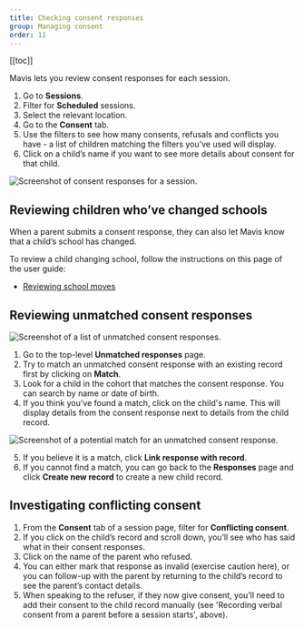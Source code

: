 ```yaml
---
title: Checking consent responses
group: Managing consent
order: 11
---
```


[[toc]]

Mavis lets you review consent responses for each session.

1. Go to **Sessions**.
2. Filter for **Scheduled** sessions.
3. Select the relevant location.
4. Go to the **Consent** tab.
5. Use the filters to see how many consents, refusals and conflicts you have - a list of children matching the filters you’ve used will display.
6. Click on a child’s name if you want to see more details about consent for that child.

![Screenshot of consent responses for a session.](/assets/images/session-consent.png 'Mavis shows consent responses for a session grouped by status.')

## Reviewing children who’ve changed schools

When a parent submits a consent response, they can also let Mavis know that a child’s school has changed.

To review a child changing school, follow the instructions on this page of the user guide:

* [Reviewing school moves](/guide/school-moves)


## Reviewing unmatched consent responses

![Screenshot of a list of unmatched consent responses.](/assets/images/consent-unmatched.png 'Mavis helps you review unmatched consent responses.')

1. Go to the top-level **Unmatched responses** page.
2. Try to match an unmatched consent response with an existing record first by clicking on **Match**.
3. Look for a child in the cohort that matches the consent response. You can search by name or date of birth.
4. If you think you’ve found a match, click on the child's name. This will display details from the consent response next to details from the child record.

![Screenshot of a potential match for an unmatched consent response.](/assets/images/consent-link.png 'Mavis makes it easy to compare a consent response with a child record.')

5. If you believe it is a match, click **Link response with record**.
6. If you cannot find a match, you can go back to the **Responses** page and click **Create new record** to create a new child record.

## Investigating conflicting consent

1. From the **Consent** tab of a session page, filter for **Conflicting consent**.
2. If you click on the child’s record and scroll down, you’ll see who has said what in their consent responses.
3. Click on the name of the parent who refused.
4. You can either mark that response as invalid (exercise caution here), or you can follow-up with the parent by returning to the child’s record to see the parent’s contact details.
5. When speaking to the refuser, if they now give consent, you’ll need to add their consent to the child record manually (see 'Recording verbal consent from a parent before a session starts', above).
